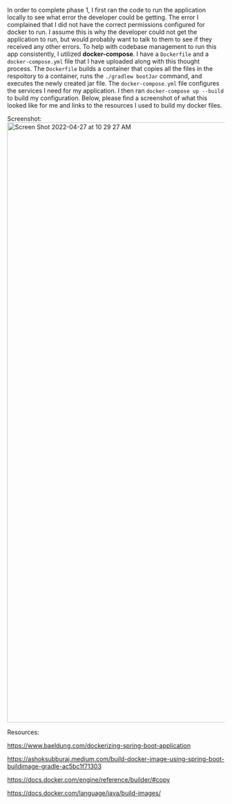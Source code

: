 In order to complete phase 1, I first ran the code to run the application locally to see what error the 
developer could be getting. The error I complained that I did not have the correct permissions configured 
for docker to run. I assume this is why the developer could not get the application to run, but 
would probably want to talk to them to see if they received any other errors.
To help with codebase management to run this app consistently, I utilized **docker-compose**. I have a `Dockerfile`
and a `docker-compose.yml` file that I have uploaded along with this thought process. The `Dockerfile` builds
a container that copies all the files in the respoitory to a container, runs the `./gradlew bootJar`
command, and executes the newly created jar file. The `docker-compose.yml` file configures the services I need 
for my application. I then ran `docker-compose up --build` to build my configuration. Below, please find a 
screenshot of what this looked like for me and links to the resources I used to build my docker files.

Screenshot: <img width="1390" alt="Screen Shot 2022-04-27 at 10 29 27 AM" src="https://user-images.githubusercontent.com/55933082/165560787-9fdf3f5e-737b-456c-940d-5bda2457c940.png">


Resources:

https://www.baeldung.com/dockerizing-spring-boot-application

https://ashoksubburaj.medium.com/build-docker-image-using-spring-boot-buildimage-gradle-ac5bc1f71303

https://docs.docker.com/engine/reference/builder/#copy

https://docs.docker.com/language/java/build-images/
